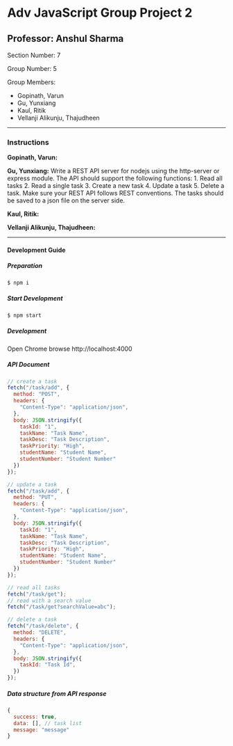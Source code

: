
# Adv JavaScript Group Project 2

## Professor: Anshul Sharma

Section Number: 7

Group Number: 5

Group Members:

- Gopinath, Varun
- Gu, Yunxiang
- Kaul, Ritik
- Vellanji Alikunju, Thajudheen

---

### Instructions

**Gopinath, Varun:**

**Gu, Yunxiang:** Write a REST API server for nodejs using the http-server or express module. The API should support the following functions: 1. Read all tasks 2. Read a single task 3. Create a new task 4. Update a task 5. Delete a task. Make sure your REST API follows REST conventions.  The tasks should be saved to a json file on the server side.

**Kaul, Ritik:**

**Vellanji Alikunju, Thajudheen:**

---

#### Development Guide

##### Preparation
```bash
$ npm i
```

##### Start Development
```bash
$ npm start
```

##### Development
Open Chrome browse http://localhost:4000

##### API Document
```JavaScript
// create a task
fetch("/task/add", {
  method: "POST",
  headers: {
    "Content-Type": "application/json",
  },
  body: JSON.stringify({
    taskId: "1",
    taskName: "Task Name",
    taskDesc: "Task Description",
    taskPriority: "High",
    studentName: "Student Name",
    studentNumber: "Student Number"
  })
});

// update a task
fetch("/task/add", {
  method: "PUT",
  headers: {
    "Content-Type": "application/json",
  },
  body: JSON.stringify({
    taskId: "1",
    taskName: "Task Name",
    taskDesc: "Task Description",
    taskPriority: "High",
    studentName: "Student Name",
    studentNumber: "Student Number"
  })
});

// read all tasks
fetch("/task/get");
// read with a search value
fetch("/task/get?searchValue=abc");

// delete a task
fetch("/task/delete", {
  method: "DELETE",
  headers: {
    "Content-Type": "application/json",
  },
  body: JSON.stringify({
    taskId: "Task Id",
  })
});
```

##### Data structure from API response
```JavaScript
{
  success: true,
  data: [], // task list
  message: "message"
}
```
